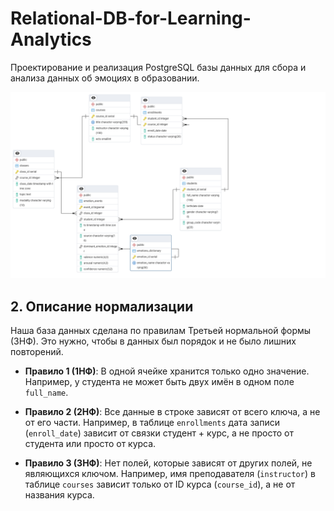 # Relational-DB-for-Learning-Analytics

Проектирование и реализация PostgreSQL базы данных для сбора и анализа данных об эмоциях в образовании.

![ER-диаграмма базы данных](images/er.pgerd.png)

## 2. Описание нормализации

Наша база данных сделана по правилам Третьей нормальной формы (3НФ). Это нужно, чтобы в данных был порядок и не было лишних повторений.

* **Правило 1 (1НФ)**: В одной ячейке хранится только одно значение. Например, у студента не может быть двух имён в одном поле `full_name`.

* **Правило 2 (2НФ)**: Все данные в строке зависят от всего ключа, а не от его части. Например, в таблице `enrollments` дата записи (`enroll_date`) зависит от связки студент + курс, а не просто от студента или просто от курса.

* **Правило 3 (3НФ)**: Нет полей, которые зависят от других полей, не являющихся ключом. Например, имя преподавателя (`instructor`) в таблице `courses` зависит только от ID курса (`course_id`), а не от названия курса.
